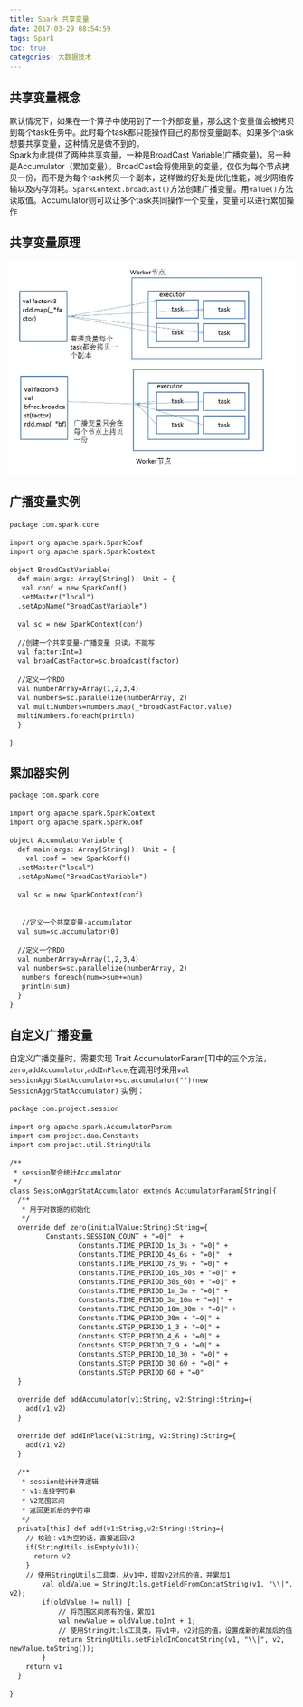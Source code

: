 ```yaml
---
title: Spark 共享变量
date: 2017-03-29 08:54:59
tags: Spark
toc: true
categories: 大数据技术
---
```

## 共享变量概念 ##
默认情况下，如果在一个算子中使用到了一个外部变量，那么这个变量值会被拷贝到每个task任务中。此时每个task都只能操作自己的那份变量副本。如果多个task想要共享变量，这种情况是做不到的。  
Spark为此提供了两种共享变量，一种是BroadCast Variable(广播变量)，另一种是Accumulator（累加变量）。BroadCast会将使用到的变量，仅仅为每个节点拷贝一份，而不是为每个task拷贝一个副本，这样做的好处是优化性能，减少网络传输以及内存消耗。`SparkContext.broadCast()`方法创建广播变量。用`value()`方法读取值。Accumulator则可以让多个task共同操作一个变量，变量可以进行累加操作
<!-- more -->
## 共享变量原理 ##
![image](Spark-共享变量/共享变量原理.jpg)
## 广播变量实例 ##
```
package com.spark.core

import org.apache.spark.SparkConf
import org.apache.spark.SparkContext

object BroadCastVariable{
  def main(args: Array[String]): Unit = {
   val conf = new SparkConf()
  .setMaster("local")
  .setAppName("BroadCastVariable")

  val sc = new SparkContext(conf)

  //创建一个共享变量-广播变量 只读，不能写
  val factor:Int=3
  val broadCastFactor=sc.broadcast(factor)

  //定义一个RDD
  val numberArray=Array(1,2,3,4)
  val numbers=sc.parallelize(numberArray, 2)
  val multiNumbers=numbers.map(_*broadCastFactor.value)
  multiNumbers.foreach(println)
  }

}
```
## 累加器实例 ##
```
package com.spark.core

import org.apache.spark.SparkContext
import org.apache.spark.SparkConf

object AccumulatorVariable {
  def main(args: Array[String]): Unit = {
    val conf = new SparkConf()
  .setMaster("local")
  .setAppName("BroadCastVariable")

  val sc = new SparkContext(conf)


   //定义一个共享变量-accumulator
  val sum=sc.accumulator(0)

  //定义一个RDD
  val numberArray=Array(1,2,3,4)
  val numbers=sc.parallelize(numberArray, 2)
   numbers.foreach(num=>sum+=num)
   println(sum)
  }
}
```
## 自定义广播变量 ##
自定义广播变量时，需要实现 Trait AccumulatorParam[T]中的三个方法，`zero`,`addAccumulator`,`addInPlace`,在调用时采用`val sessionAggrStatAccumulator=sc.accumulator("")(new SessionAggrStatAccumulator)`
实例：
```
package com.project.session

import org.apache.spark.AccumulatorParam
import com.project.dao.Constants
import com.project.util.StringUtils

/**
 * session聚合统计Accumulator
 */
class SessionAggrStatAccumulator extends AccumulatorParam[String]{
  /**
   * 用于对数据的初始化
   */
  override def zero(initialValue:String):String={
         Constants.SESSION_COUNT + "=0|"  +
				 Constants.TIME_PERIOD_1s_3s + "=0|" +
				 Constants.TIME_PERIOD_4s_6s + "=0|"  +
				 Constants.TIME_PERIOD_7s_9s + "=0|" +
				 Constants.TIME_PERIOD_10s_30s + "=0|" +
				 Constants.TIME_PERIOD_30s_60s + "=0|" +
				 Constants.TIME_PERIOD_1m_3m + "=0|" +
				 Constants.TIME_PERIOD_3m_10m + "=0|" +
				 Constants.TIME_PERIOD_10m_30m + "=0|" +
				 Constants.TIME_PERIOD_30m + "=0|" +
				 Constants.STEP_PERIOD_1_3 + "=0|" +
				 Constants.STEP_PERIOD_4_6 + "=0|" +
				 Constants.STEP_PERIOD_7_9 + "=0|" +
				 Constants.STEP_PERIOD_10_30 + "=0|" +
				 Constants.STEP_PERIOD_30_60 + "=0|" +
				 Constants.STEP_PERIOD_60 + "=0"
  }

  override def addAccumulator(v1:String, v2:String):String={
    add(v1,v2)
  }

  override def addInPlace(v1:String, v2:String):String={
    add(v1,v2)
  }

  /**
   * session统计计算逻辑
   * v1:连接字符串
   * V2范围区间
   * 返回更新后的字符串
   */
  private[this] def add(v1:String,v2:String):String={
    // 校验：v1为空的话，直接返回v2
    if(StringUtils.isEmpty(v1)){
      return v2
    }
    // 使用StringUtils工具类，从v1中，提取v2对应的值，并累加1
		val oldValue = StringUtils.getFieldFromConcatString(v1, "\\|", v2);
		if(oldValue != null) {
			// 将范围区间原有的值，累加1
			val newValue = oldValue.toInt + 1;
			// 使用StringUtils工具类，将v1中，v2对应的值，设置成新的累加后的值
			return StringUtils.setFieldInConcatString(v1, "\\|", v2, newValue.toString());  
		}
    return v1
  }

}
```
